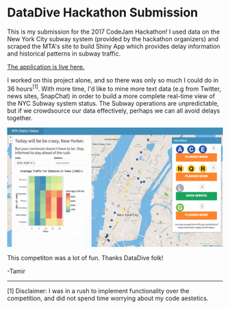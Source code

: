 # DataDive Hackathon Submission

This is my submission for the 2017 CodeJam Hackathon! I used data on the New York City subway system (provided by the hackathon organizers) and scraped the MTA's site to build Shiny App which provides delay information and historical patterns in subway traffic. 

[The application is live here.](tamir.shinyapps.io/nyc-metro-delays/)

I worked on this project alone, and so there was only so much I could do in 36 hours<sup>[1]</sup>. With more time, I'd like to mine more text data (e.g from Twitter, news sites, SnapChat) in order to build a more complete real-time view of the NYC Subway system status. 
The Subway operations are unpredictable, but if we crowdsource our data effectively, perhaps we can all avoid delays together.


![](screenshot.png)

This competiton was a lot of fun. Thanks DataDive folk!

-Tamir

---

[1] Disclaimer: I was in a rush to implement functionality over the competition, and did not spend time worrying about my code aestetics.
